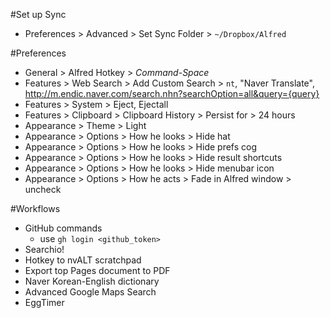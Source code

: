 #Set up Sync
- Preferences > Advanced > Set Sync Folder > `~/Dropbox/Alfred`

#Preferences
- General > Alfred Hotkey > _Command-Space_
- Features > Web Search > Add Custom Search > `nt`, "Naver Translate", <http://m.endic.naver.com/search.nhn?searchOption=all&query={query}>
- Features > System > Eject, Ejectall
- Features > Clipboard > Clipboard History > Persist for > 24 hours
- Appearance > Theme > Light
- Appearance > Options > How he looks > Hide hat
- Appearance > Options > How he looks > Hide prefs cog
- Appearance > Options > How he looks > Hide result shortcuts
- Appearance > Options > How he looks > Hide menubar icon
- Appearance > Options > How he acts > Fade in Alfred window > uncheck

#Workflows
- GitHub commands
  - use `gh login <github_token>`
- Searchio!
- Hotkey to nvALT scratchpad
- Export top Pages document to PDF
- Naver Korean-English dictionary
- Advanced Google Maps Search
- EggTimer
